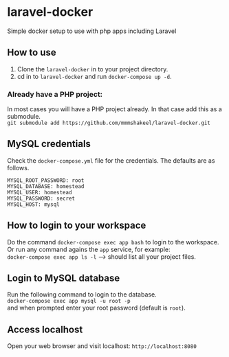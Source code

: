 # laravel-docker
Simple docker setup to use with php apps including Laravel

## How to use
1.  Clone the `laravel-docker` in to your project directory.
2.  cd in to `laravel-docker` and run `docker-compose up -d`. 

### Already have a PHP project:
In most cases you will have a PHP project already. In that case add this as a submodule.  
`git submodule add https://github.com/mmmshakeel/laravel-docker.git`

## MySQL credentials 
Check the `docker-compose.yml` file for the credentials. The defaults are as follows.  
```
MYSQL_ROOT_PASSWORD: root
MYSQL_DATABASE: homestead
MYSQL_USER: homestead
MYSQL_PASSWORD: secret
MYSQL_HOST: mysql
```

## How to login to your workspace
Do the command `docker-compose exec app bash` to login to the workspace. Or run any command agains the `app` service, for example:  
`docker-compose exec app ls -l` --> should list all your project files.

## Login to MySQL database
Run the following command to login to the database.  
`docker-compose exec app mysql -u root -p`  
and when prompted enter your root password (default is `root`).

## Access localhost
Open your web browser and visit localhost: `http://localhost:8080`

